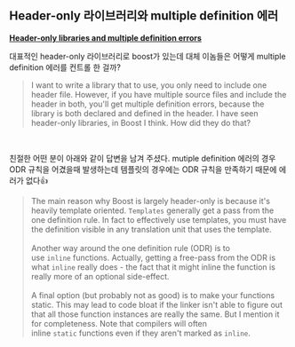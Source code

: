 ## Header-only 라이브러리와 multiple definition 에러

[**Header-only libraries and multiple definition errors**](https://stackoverflow.com/questions/3973218/header-only-libraries-and-multiple-definition-errors)

대표적인 header-only 라이브러리로 boost가 있는데 대체 이놈들은 어떻게 multiple definition 에러를 컨트롤 한 걸까?

> I want to write a library that to use, you only need to include one header file. However, if you have multiple source files and include the header in both, you'll get multiple definition errors, because the library is both declared and defined in the header. I have seen header-only libraries, in Boost I think. How did they do that?

<br>

친절한 어떤 분이 아래와 같이 답변을 남겨 주셨다. mutiple definition 에러의 경우 ODR 규칙을 어겼을때 발생하는데 템플릿의 경우에는 ODR 규칙을 만족하기 때문에 에러가 없다👍
> The main reason why Boost is largely header-only is because it's heavily template oriented. `Templates` generally get a pass from the one definition rule. In fact to effectively use templates, you must have the definition visible in any translation unit that uses the template.<br><br>Another way around the one definition rule (ODR) is to use `inline` functions. Actually, getting a free-pass from the ODR is what `inline` really does - the fact that it might inline the function is really more of an optional side-effect.<br><br>A final option (but probably not as good) is to make your functions static. This may lead to code bloat if the linker isn't able to figure out that all those function instances are really the same. But I mention it for completeness. Note that compilers will often inline `static` functions even if they aren't marked as `inline`.